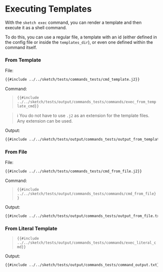 # Executing Templates

With the `sketch exec` command, you can render a template and then execute it as a shell command.

To do this, you can use a regular file, a template with an id (either defined in the config file or inside the `templates_dir`), or even one defined within the command itself.

### From Template

File:

```txt
{{#include ../../sketch/tests/commands_tests/cmd_template.j2}}
```

Command:

>`{{#include ../../sketch/tests/output/commands_tests/commands/exec_from_template_cmd}}`

>ℹ️ You do not have to use `.j2` as an extension for the template files. Any extension can be used.

Output:

```txt
{{#include ../../sketch/tests/output/commands_tests/output_from_templates_dir.txt}}
```

### From File

File:

```txt
{{#include ../../sketch/tests/commands_tests/cmd_from_file.j2}}
```

Command:

>`{{#include ../../sketch/tests/output/commands_tests/commands/cmd_from_file}}`

Output:

```txt
{{#include ../../sketch/tests/output/commands_tests/output_from_file.txt}}
```

### From Literal Template

>`{{#include ../../sketch/tests/output/commands_tests/commands/exec_literal_cmd}}`

Output:

```txt
{{#include ../../sketch/tests/output/commands_tests/command_output.txt}}
```
